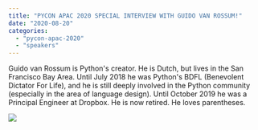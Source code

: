 ```yaml
---
title: "PYCON APAC 2020 SPECIAL INTERVIEW WITH GUIDO VAN ROSSUM!"
date: "2020-08-20"
categories: 
  - "pycon-apac-2020"
  - "speakers"
---
```


Guido van Rossum is Python's creator. He is Dutch, but lives in the San Francisco Bay Area. Until July 2018 he was Python's BDFL (Benevolent Dictator For Life), and he is still deeply involved in the Python community (especially in the area of language design). Until October 2019 he was a Principal Engineer at Dropbox. He is now retired. He loves parentheses.

![](https://pyconmy.files.wordpress.com/2020/08/116807132_607954109913591_2923192638859961998_o.jpg?w=1024)
